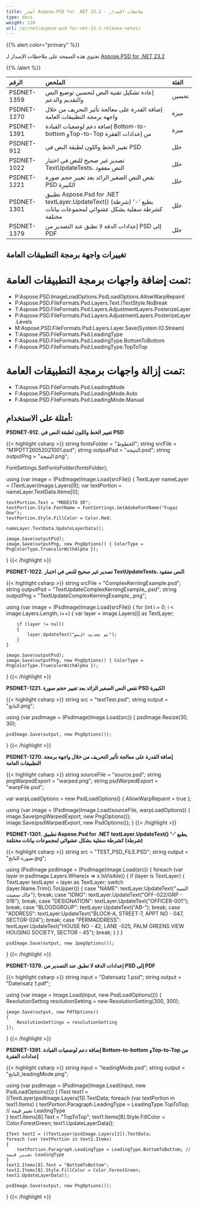 ```yaml
---
title: أصدر Aspose.PSD for .NET 23.2 - ملاحظات الإصدار
type: docs
weight: 110
url: /ar/net/aspose-psd-for-net-23-2-release-notes/
---
```


{{% alert color="primary" %}}

تحتوي هذه الصفحة على ملاحظات الإصدار لـ [Aspose.PSD for .NET 23.2](https://www.nuget.org/packages/Aspose.PSD/)

{{% /alert %}}

|**الرقم**|**الملخص**|**الفئة**|
| :- | :- | :- |
|PSDNET-1359|إعادة تشكيل تقنية النص لتحسين توضيع النص والتقديم والدعم|تحسين|
|PSDNET-1270|إضافة القدرة على معالجة تأثير التحريف من خلال واجهة برمجة التطبيقات العامة|ميزة|
|PSDNET-1391|إضافة دعم لوضعيات القيادة Bottom-to-bottom وTop-to-Top من إعدادات الفقرة|ميزة|
|PSDNET-912|تغيير الخط واللون لطبقة النص في PSD|خلل|
|PSDNET-1022|تصدير غير صحيح للنص في اختبار TextUpdateTests، النص مفقود|خلل|
|PSDNET-1221|نقص النص الصغير الزائد بعد تغيير حجم صورة PSD الكبيرة|خلل|
|PSDNET-1301|تطبيق Aspose.Psd for .NET textLayer.UpdateText() يطبع '-' (شرطة) كشرطة سفلية بشكل عشوائي لمجموعات بيانات مختلفة|خلل|
|PSDNET-1379|إعدادات الدقة لا تطبق عند التصدير من PSD إلى PDF|خلل|


## **تغييرات واجهة برمجة التطبيقات العامة**
# **تمت إضافة واجهات برمجة التطبيقات العامة:**
- P:Aspose.PSD.ImageLoadOptions.PsdLoadOptions.AllowWarpRepaint
- P:Aspose.PSD.FileFormats.Psd.Layers.Text.ITextStyle.NoBreak
- T:Aspose.PSD.FileFormats.Psd.Layers.AdjustmentLayers.PosterizeLayer
- P:Aspose.PSD.FileFormats.Psd.Layers.AdjustmentLayers.PosterizeLayer.Levels
- M:Aspose.PSD.FileFormats.Psd.Layers.Layer.Save(System.IO.Stream)
- T:Aspose.PSD.FileFormats.Psd.LeadingType
- F:Aspose.PSD.FileFormats.Psd.LeadingType.BottomToBottom
- F:Aspose.PSD.FileFormats.Psd.LeadingType.TopToTop


# **تمت إزالة واجهات برمجة التطبيقات العامة:**
- T:Aspose.PSD.FileFormats.Psd.LeadingMode
- F:Aspose.PSD.FileFormats.Psd.LeadingMode.Auto
- F:Aspose.PSD.FileFormats.Psd.LeadingMode.Manual


## **أمثلة على الاستخدام:**

**PSDNET-912. تغيير الخط واللون لطبقة النص في PSD**

{{< highlight csharp >}}
string fontsFolder = "الخطوط";
string srcFile = "M1PDTT26052021001.psd";
string outputPsd = "النتيجة.psd";
string outputPng = "النتيجة.png";

FontSettings.SetFontsFolder(fontsFolder);

using (var image = (PsdImage)Image.Load(srcFile))
{
    TextLayer nameLayer = (TextLayer)image.Layers[9];
    var textPortion = nameLayer.TextData.Items[0];

    textPortion.Text = "MODESTO SR";
    textPortion.Style.FontName = FontSettings.GetAdobeFontName("Fugaz One");
    textPortion.Style.FillColor = Color.Red;

    nameLayer.TextData.UpdateLayerData();

    image.Save(outputPsd);
    image.Save(outputPng, new PngOptions() { ColorType = PngColorType.TruecolorWithAlpha });
}
{{< /highlight >}}

**PSDNET-1022. تصدير غير صحيح للنص في اختبار TextUpdateTests، النص مفقود**

{{< highlight csharp >}}
string srcFile = "ComplexKerningExample.psd";
string outputPsd = "TextUpdateComplexKerningExample_.psd";
string outputPng = "TextUpdateComplexKerningExample_.png";

using (var image = (PsdImage)Image.Load(srcFile))
{
    for (int i = 0; i < image.Layers.Length; i++)
    {
        var layer = image.Layers[i] as TextLayer;

        if (layer != null)
        {
            layer.UpdateText("تم تحديث النص");
        }
    }

    image.Save(outputPsd);
    image.Save(outputPng, new PngOptions() { ColorType = PngColorType.TruecolorWithAlpha });
}
{{< /highlight >}}

**PSDNET-1221. نقص النص الصغير الزائد بعد تغيير حجم صورة PSD الكبيرة**

{{< highlight csharp >}}
string src = "textTest.psd";
string output = "الناتج.png";

using (var psdImage = (PsdImage)Image.Load(src))
{
    psdImage.Resize(30, 30);

    psdImage.Save(output, new PngOptions());
}
{{< /highlight >}}

**PSDNET-1270. إضافة القدرة على معالجة تأثير التحريف من خلال واجهة برمجة التطبيقات العامة**

{{< highlight csharp >}}
string sourceFile = "source.psd";
string pngWarpedExport = "warped.png";
string psdWarpedExport = "warpFile.psd";

var warpLoadOptions = new PsdLoadOptions() { AllowWarpRepaint = true };

using (var image = (PsdImage)Image.Load(sourceFile, warpLoadOptions))
{
    image.Save(pngWarpedExport, new PngOptions());
    image.Save(psdWarpedExport, new PsdOptions());
}
{{< /highlight >}}

**PSDNET-1301. تطبيق Aspose.Psd for .NET textLayer.UpdateText() يطبع '-' (شرطة) كشرطة سفلية بشكل عشوائي لمجموعات بيانات مختلفة**

{{< highlight csharp >}}
string src = "TEST_PSD_FILE.PSD";
string output = "صورة الناتج.jpg";

using (PsdImage psdImage = (PsdImage)Image.Load(src))
{
    foreach (var layer in psdImage.Layers.Where(x => x.IsVisible))
    {
        if (layer is TextLayer)
        {
            TextLayer textLayer = layer as TextLayer;
            switch (layer.Name.Trim().ToUpper())
            {
                case "NAME":
                    textLayer.UpdateText("السيد جاك سميث");
                    break;
                case "IDNO":
                    textLayer.UpdateText("OFF-022/GRP - 016");
                    break;
                case "DESIGNATION":
                    textLayer.UpdateText("OFFICER-001");
                    break;
                case "BLOODGROUP":
                    textLayer.UpdateText("AB-");
                    break;
                case "ADDRESS":
                    textLayer.UpdateText("BLOCK-A, STREET-7, APPT NO - 047, SECTOR-024");
                    break;
                case "PERMADDRESS":
                    textLayer.UpdateText("HOUSE NO - 42, LANE -025, PALM GREENS VIEW HOUSING SOCIETY, SECTOR - 45");
                    break;
            }
        }
    }

    psdImage.Save(output, new JpegOptions());
}
{{< /highlight >}}

**PSDNET-1379. إعدادات الدقة لا تطبق عند التصدير من PSD إلى PDF**

{{< highlight csharp >}}
string input = "Datensatz 1.psd";
string output = "Datensatz 1.pdf";

using (var image = Image.Load(input, new PsdLoadOptions()))
{
    ResolutionSetting resolutionSetting = new ResolutionSetting(300, 300);

    image.Save(output, new PdfOptions()
    {
        ResolutionSettings = resolutionSetting
    });
}
{{< /highlight >}}

**PSDNET-1391. إضافة دعم لوضعيات القيادة Bottom-to-bottom وTop-to-Top من إعدادات الفقرة**

{{< highlight csharp >}}
string input = "leadingMode.psd";
string output = "الناتج_leadingMode.png";

using (var psdImage = (PsdImage)Image.Load(input, new PsdLoadOptions()))
{
    IText text1 = ((TextLayer)psdImage.Layers[1]).TextData;
    foreach (var textPortion in text1.Items)
    {
        textPortion.Paragraph.LeadingType = LeadingType.TopToTop; // تغيير قيمة LeadingType   
    }
    text1.Items[8].Text = "TopToTop";
    text1.Items[8].Style.FillColor = Color.ForestGreen;
    text1.UpdateLayerData();

    IText text2 = ((TextLayer)psdImage.Layers[2]).TextData;
    foreach (var textPortion in text2.Items)
    {
        textPortion.Paragraph.LeadingType = LeadingType.BottomToBottom; // تغيير قيمة LeadingType   
    }
    text2.Items[8].Text = "BottomToBottom";
    text2.Items[8].Style.FillColor = Color.ForestGreen;
    text2.UpdateLayerData();

    psdImage.Save(output, new PngOptions());
}
{{< /highlight >}}
